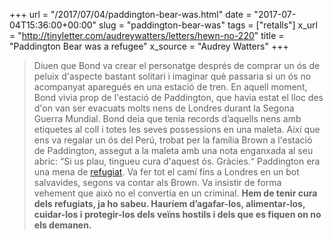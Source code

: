 +++
url = "/2017/07/04/paddington-bear-was.html"
date = "2017-07-04T15:36:00+00:00"
slug = "paddington-bear-was"
tags = ["retalls"]
x_url = "http://tinyletter.com/audreywatters/letters/hewn-no-220"
title = "Paddington Bear was a refugee"
x_source = "Audrey Watters"
+++


> Diuen que Bond va crear el personatge després de comprar un ós de peluix d'aspecte bastant solitari i imaginar què passaria si un ós no acompanyat aparegués en una estació de tren. En aquell moment, Bond vivia prop de l'estació de Paddington, que havia estat el lloc des d'on van ser evacuats molts nens de Londres durant la Segona Guerra Mundial. Bond deia que tenia records d’aquells nens amb etiquetes al coll i totes les seves possessions en una maleta. Així que ens va regalar un ós del Perú, trobat per la família Brown a l'estació de Paddington, assegut a la maleta amb una nota enganxada al seu abric: “Si us plau, tingueu cura d'aquest ós. Gràcies.“ Paddington era una mena de [refugiat](http://www.newyorker.com/culture/cultural-comment/paddington-bear-refugee). Va fer tot el camí fins a Londres en un bot salvavides, segons va contar als Brown. Va insistir de forma vehement que això no el convertia en un criminal. **Hem de tenir cura dels refugiats, ja ho sabeu. Hauríem d’agafar-los, alimentar-los, cuidar-los i protegir-los dels veïns hostils i dels que es fiquen on no els demanen.**

